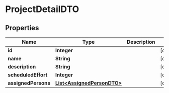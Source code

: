# ProjectDetailDTO

## Properties
Name | Type | Description | Notes
------------ | ------------- | ------------- | -------------
**id** | **Integer** |  |  [optional]
**name** | **String** |  |  [optional]
**description** | **String** |  |  [optional]
**scheduledEffort** | **Integer** |  |  [optional]
**assignedPersons** | [**List&lt;AssignedPersonDTO&gt;**](AssignedPersonDTO.md) |  |  [optional]
